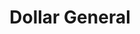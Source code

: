 ---
title: "Dollar General"
url: /norfolk/dollar-general-chesapeake-boulevard/
shop: variety store
---